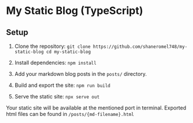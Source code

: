 # My Static Blog (TypeScript)

## Setup

1. Clone the repository:
```git clone https://github.com/shaneromel748/my-static-blog cd my-static-blog```

2. Install dependencies:
```npm install```

3. Add your markdown blog posts in the `posts/` directory.

4. Build and export the site:
```npm run build```

5. Serve the static site:
```npx serve out```

Your static site will be available at the mentioned port in terminal.
Exported html files can be found in ```/posts/{md-filename}.html```